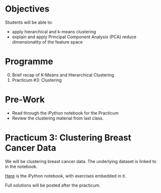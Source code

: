 # Objectives
Students will be able to:
- apply hierarchical and k-means clustering
- explain and apply Principal Component Analysis (PCA) reduce dimensionality of the feature space

# Programme
0. Brief recap of K-Means and Hierarchical Clustering
1. Practicum #3: Clustering

# Pre-Work
- Read through the iPython notebook for the Practicum
- Review the clustering material from last class.

# Practicum 3: Clustering Breast Cancer Data
We will be clustering breast cancer data. The underlying dataset is linked to in the notebook.

[Here](http://nbviewer.ipython.org/gist/suneel0101/b9bcfcc3b75202112341) is the iPython notebook, with exercises embedded in it.

Full solutions will be posted after the practicum.
